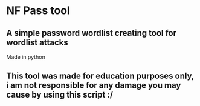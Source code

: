 # NF Pass tool
## A simple password wordlist creating tool for wordlist attacks

Made in python

## This tool was made for education purposes only, i am not responsible for any damage you may cause by using this script :/
